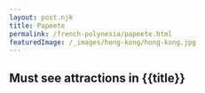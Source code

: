 ```yaml
---
layout: post.njk
title: Papeete
permalink: /french-polynesia/papeete.html
featuredImage: /_images/hong-kong/hong-kong.jpg
---
```

## Must see attractions in {{title}}
